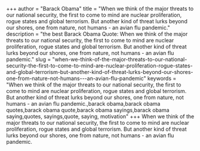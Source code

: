 +++
author = "Barack Obama"
title = "When we think of the major threats to our national security, the first to come to mind are nuclear proliferation, rogue states and global terrorism. But another kind of threat lurks beyond our shores, one from nature, not humans - an avian flu pandemic."
description = "the best Barack Obama Quote: When we think of the major threats to our national security, the first to come to mind are nuclear proliferation, rogue states and global terrorism. But another kind of threat lurks beyond our shores, one from nature, not humans - an avian flu pandemic."
slug = "when-we-think-of-the-major-threats-to-our-national-security-the-first-to-come-to-mind-are-nuclear-proliferation-rogue-states-and-global-terrorism-but-another-kind-of-threat-lurks-beyond-our-shores-one-from-nature-not-humans---an-avian-flu-pandemic"
keywords = "When we think of the major threats to our national security, the first to come to mind are nuclear proliferation, rogue states and global terrorism. But another kind of threat lurks beyond our shores, one from nature, not humans - an avian flu pandemic.,barack obama,barack obama quotes,barack obama quote,barack obama sayings,barack obama saying,quotes, sayings,quote, saying, motivation"
+++
When we think of the major threats to our national security, the first to come to mind are nuclear proliferation, rogue states and global terrorism. But another kind of threat lurks beyond our shores, one from nature, not humans - an avian flu pandemic.
